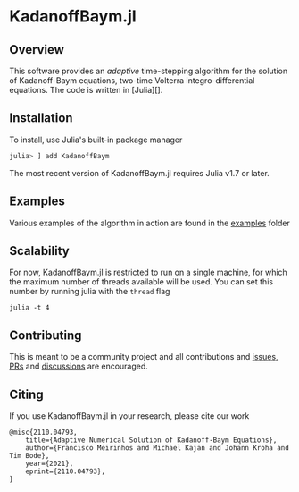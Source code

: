 # KadanoffBaym.jl

## Overview

This software provides an _adaptive_ time-stepping algorithm for the solution of Kadanoff-Baym equations, two-time Volterra integro-differential equations. The code is 
written in [Julia][].

## Installation

To install, use Julia's built-in package manager

```julia
julia> ] add KadanoffBaym
```

The most recent version of KadanoffBaym.jl requires Julia v1.7 or later.

## Examples

Various examples of the algorithm in action are found in the [examples](https://github.com/NonequilibriumDynamics/KadanoffBaym.jl/tree/master/example) folder


## Scalability

For now, KadanoffBaym.jl is restricted to run on a single machine, for which the maximum number of threads available will be used. You can set this number by running julia with the `thread` flag
```
julia -t 4
```

## Contributing

This is meant to be a community project and all contributions and [issues](https://github.com/NonequilibriumDynamics/KadanoffBaym.jl/issues), [PRs](https://github.com/NonequilibriumDynamics/KadanoffBaym.jl/pulls) and [discussions](https://github.com/NonequilibriumDynamics/KadanoffBaym.jl/discussions) are encouraged.


## Citing

If you use KadanoffBaym.jl in your research, please cite our work
```
@misc{2110.04793,
    title={Adaptive Numerical Solution of Kadanoff-Baym Equations}, 
    author={Francisco Meirinhos and Michael Kajan and Johann Kroha and Tim Bode},
    year={2021},
    eprint={2110.04793},
}
```